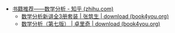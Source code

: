 - [书籍推荐——数学分析 - 知乎 (zhihu.com)](https://zhuanlan.zhihu.com/p/105229818)
  - [数学分析新讲全3册套装 | 张筑生 | download (book4you.org)](https://zh.book4you.org/book/19249390/63a66c)
  - [数学分析（第七版） | 卓里奇 | download (book4you.org)](https://zh.book4you.org/book/5810728/57d8a0)